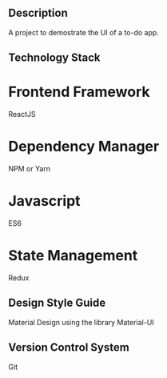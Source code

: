 ## Description

A project to demostrate the UI of a to-do app.

## Technology Stack

# Frontend Framework

ReactJS

# Dependency Manager

NPM or Yarn

# Javascript

ES6

# State Management

Redux

## Design Style Guide

Material Design using the library Material-UI

## Version Control System

Git